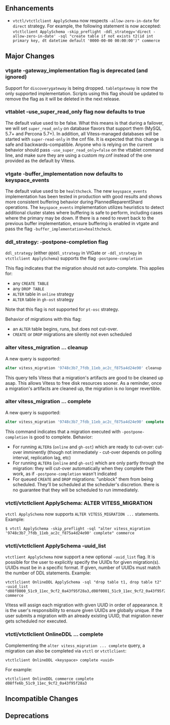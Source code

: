 ## Enhancements

- `vtctl/vtctlclient ApplySchema` now respects `-allow-zero-in-date` for `direct` strategy. For example, the following statement is now accepted: `vtctlclient ApplySchema -skip_preflight -ddl_strategy='direct -allow-zero-in-date' -sql "create table if not exists t2(id int primary key, dt datetime default '0000-00-00 00:00:00')" commerce`

## Major Changes

### vtgate -gateway_implementation flag is deprecated (and ignored)
Support for `discoverygateway` is being dropped. `tabletgateway` is now the only supported implementation. Scripts using this flag should be updated to remove the flag as it will be deleted in the next release.

### vttablet -use_super_read_only flag now defaults to true
The default value used to be false. What this means is that during a failover, we will set `super_read_only` on database flavors that support them (MySQL 5.7+ and Percona 5.7+).
In addition, all Vitess-managed databases will be started with `super-read-only` in the cnf file.
It is expected that this change is safe and backwards-compatible. Anyone who is relying on the current behavior should pass `-use_super_read_only=false` on the vttablet command line, and make sure they are using a custom my.cnf instead of the one provided as the default by Vitess.

### vtgate -buffer_implementation now defaults to keyspace_events
The default value used to be `healthcheck`. The new `keyspace_events` implementation has been tested in production with good results and shows more consistent buffering behavior during PlannedReparentShard operations. The `keyspace_events` implementation utilizes heuristics to detect additional cluster states where buffering is safe to perform, including cases where the primary may be down. If there is a need to revert back to the previous buffer implementation, ensure buffering is enabled in vtgate and pass the flag `-buffer_implementation=healthcheck`. 

### ddl_strategy: -postpone-completion flag

`ddl_strategy` (either `@@ddl_strategy` in VtGate or `-ddl_strategy` in `vtctlclient ApplySchema`) supports the flag `-postpone-completion`

This flag indicates that the migration should not auto-complete. This applies for:

- any `CREATE TABLE`
- any `DROP TABLE`
- `ALTER` table in `online` strategy
- `ALTER` table in `gh-ost` strategy

Note that this flag is not supported for `pt-osc` strategy.

Behavior of migrations with this flag:

- an `ALTER` table begins, runs, but does not cut-over.
- `CREATE` or `DROP` migrations are silently not even scheduled

### alter vitess_migration ... cleanup

A new query is supported:

```sql
alter vitess_migration '9748c3b7_7fdb_11eb_ac2c_f875a4d24e90' cleanup
```
This query tells Vitess that a migration's artifacts are good to be cleaned up asap. This allows Vitess to free disk resources sooner. As a reminder, once a migration's artifacts are cleaned up, the migration is no
longer revertible.

### alter vitess_migration ... complete

A new query is supported:

```sql
alter vitess_migration '9748c3b7_7fdb_11eb_ac2c_f875a4d24e90' complete
```

This command indicates that a migration executed with `-postpone-completion` is good to complete. Behavior:

- For running `ALTER`s (`online` and `gh-ost`) which are ready to cut-over: cut-over imminently (though not immediately - cut-over depends on polling interval, replication lag, etc)
- For running `ALTER`s (`online` and `gh-ost`) which are only partly through the migration: they will cut-over automatically when they complete their work, as if `-postpone-completion` wasn't indicated
- For queued `CREATE` and `DROP` migrations: "unblock" them from being scheduled. They'll be scheduled at the scheduler's discretion. there is no guarantee that they will be scheduled to run immediately.

### vtctl/vtctlclient ApplySchema: ALTER VITESS_MIGRATION

`vtctl ApplySchema` now supports `ALTER VITESS_MIGRATION ...` statements. Example:

```shell
$ vtctl ApplySchema -skip_preflight -sql "alter vitess_migration '9748c3b7_7fdb_11eb_ac2c_f875a4d24e90' complete" commerce
```

### vtctl/vtctlclient ApplySchema -uuid_list

`vtctlient ApplySchema` now support a new optional `-uuid_list` flag. It is possible for the user to explicitly specify the UUIDs for given migration(s). UUIDs must be in a specific format. If given, number of UUIDs must match the number of DDL statements. Example:

```shell
vtctlclient OnlineDDL ApplySchema -sql "drop table t1, drop table t2" -uuid_list "d08f0000_51c9_11ec_9cf2_0a43f95f28a3,d08f0001_51c9_11ec_9cf2_0a43f95f28a3" commerce
```

Vitess will assign each migration with given UUID in order of appearance.
It is the user's responsibility to ensure given UUIDs are globally unique. If the user submits a migration with an already existing UUID, that migration never gets scheduled nor executed.

### vtctl/vtctlclient OnlineDDL ... complete

Complementing the `alter vitess_migration ... complete` query, a migration can also be completed via `vtctl` or `vtctlclient`:

```shell
vtctlclient OnlineDDL <keyspace> complete <uuid>
```

For example:

```shell
vtctlclient OnlineDDL commerce complete d08ffe6b_51c9_11ec_9cf2_0a43f95f28a3
```

## Incompatible Changes

## Deprecations
